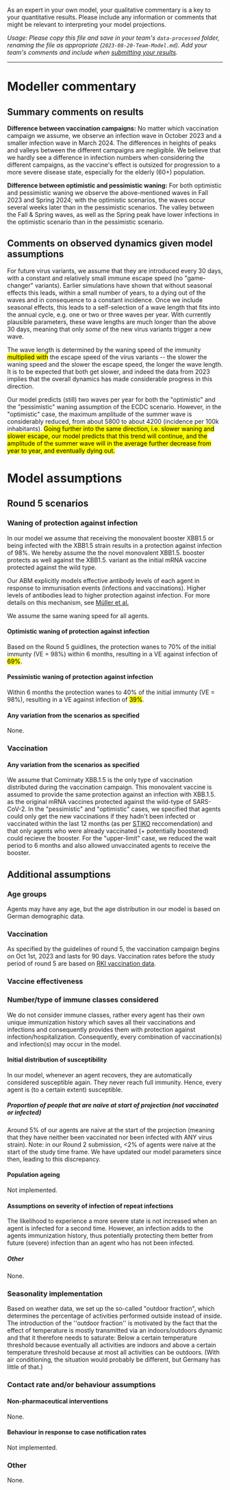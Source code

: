 As an expert in your own model, your qualitative commentary is a key to your quantitative results. Please include any information or comments that might be relevant to interpreting your model projections. 

_Usage: Please copy this file and save in your team's `data-processed` folder, renaming the file as appropriate (`2023-08-20-Team-Model.md`). Add your team's comments and include when [submitting your results](https://github.com/covid19-forecast-hub-europe/covid19-scenario-hub-europe/wiki/Submission-via-GitHub)._

---

# Modeller commentary

## Summary comments on results
**Difference between vaccination campaigns:**
No matter which vaccination campaign we assume, we observe an infection wave in October 2023 and a smaller infection wave in March 2024. The differences in heights of peaks and valleys between the different campaigns are negligible. We believe that we hardly see a difference in infection numbers when considering the different campaigns, as the vaccine's effect is outsized for progression to a more severe disease state, especially for the elderly (60+) population.

**Difference between optimistic and pessimistic waning:**
For both optimistic and pessimistic waning we observe the above-mentioned waves in Fall 2023 and Spring 2024; with the optimistic scenarios, the waves occur several weeks later than in the pessimistic scenarios. The valley between the Fall & Spring waves, as well as the Spring peak have lower infections in the optimistic scenario than in the pessimistic scenario. 

## Comments on observed dynamics given model assumptions

For future virus variants, we assume that they are introduced every 30 days, with a constant and relatively small immune escape speed (no "game-changer" variants).  Earlier simulations have shown that without seasonal effects this leads, within a small number of years, to a dying out of the waves and in consequence to a constant incidence.  Once we include seasonal effects, this leads to a self-selection of a wave length that fits into the annual cycle, e.g. one or two or three waves per year. With currently plausible parameters, these wave lengths are much longer than the above 30 days, meaning that only _some_ of the new virus variants trigger a new wave.

The wave length is determined by the waning speed of the immunity <mark>multiplied with</mark> the escape speed of the virus variants -- the slower the waning speed and the slower the escape speed, the longer the wave length.  It is to be expected that both get slower, and indeed the data from 2023 implies that the overall dynamics has made considerable progress in this direction.  

Our model predicts (still) two waves per year for both the "optimistic" and the "pessimistic" waning assumption of the ECDC scenario.  However, in the "optimistic" case, the maximum amplitude of the summer wave is considerably reduced, from about 5800 to about 4200 (incidence per 100k inhabitants).  <mark>Going further into the same direction, i.e. slower waning and slower escape, our model predicts that this trend will continue, and the amplitude of the summer wave will in the average further decrease from year to year, and eventually dying out.</mark>

# Model assumptions

## Round 5 scenarios

### Waning of protection against infection
In our model we assume that receiving the monovalent booster XBB1.5 or being infected with the XBB1.5 strain results in a protection against infection of 98%. We hereby assume the the novel monovalent XBB1.5. booster protects as well against the XBB1.5. variant as the initial mRNA vaccine protected against the wild type. 

Our ABM explicitly models effective antibody levels of each agent in response to immunisation events (infections and vaccinations). Higher levels of antibodies lead to higher protection against infection. For more details on this mechanism, see [Müller et al.](https://doi.org/10.1016%2Fj.isci.2023.107554)

We assume the same waning speed for all agents.

#### Optimistic waning of protection against infection 
Based on the Round 5 guidlines, the protection wanes to 70% of the initial immunty (VE = 98%) within 6 months, resulting in a VE against infection of <mark>69%</mark>.

#### Pessimistic waning of protection against infection
Within 6 months the protection wanes to 40% of the initial immunty (VE = 98%), resulting in a VE against infection of <mark>39%</mark>.

#### Any variation from the scenarios as specified
None. 

### Vaccination

#### Any variation from the scenarios as specified
We assume that Comirnaty XBB.1.5 is the only type of vaccination distributed during the vaccination campaign. This monovalent vaccine is assumed to provide the same protection against an infection with XBB.1.5. as the original mRNA vaccines protected against the wild-type of SARS-CoV-2. In the "pessimistic" and "optimistic" cases, we specified that agents could only get the new vaccinations if they hadn't been infected or vaccinated within the last 12 months (as per [STIKO](https://www.rki.de/DE/Content/Kommissionen/STIKO/Empfehlungen/Stellungnahme-COVID-19-Varianten-adaptierte-Impfstoffe.html) reccomendation) and that only agents who were already vaccinated (+ potentially boostered) could recieve the booster. For the "upper-limit" case, we reduced the wait period to 6 months and also allowed unvaccinated agents to receive the booster. 


## Additional assumptions

### Age groups 
Agents may have any age, but the age distribution in our model is based on German demographic data.

### Vaccination
As specified by the guidelines of round 5, the vaccination campaign begins on Oct 1st, 2023 and lasts for 90 days. Vaccination rates before the study period of round 5 are based on [RKI vaccination data](https://github.com/robert-koch-institut/COVID-19-Impfungen_in_Deutschland).

### Vaccine effectiveness


### Number/type of immune classes considered
We do not consider immune classes, rather every agent has their own unique immunization history which saves all their vaccinations and infections and consequently provides them with protection against infection/hospitalization. Consequently, every combination of vaccination(s) and infection(s) may occur in the model.

#### Initial distribution of susceptibility 
In our model, whenever an agent recovers, they are automatically considered susceptible again. They never reach full immunity. Hence, every agent is (to a certain extent) susceptible.

##### Proportion of people that are naïve at start of projection (not vaccinated or infected)
Around 5% of our agents are naive at the start of the projection (meaning that they have neither been vaccinated nor been infected with ANY virus strain). Note: in our Round 2 submission, <2% of agents were naive at the start of the study time frame. We have updated our model parameters since then, leading to this discrepancy. 

#### Population ageing 
Not implemented.

#### Assumptions on severity of infection of repeat infections
The likelihood to experience a more severe state is not increased when an agent is infected for a second time. However, an infection adds to the agents immunization history, thus potentially protecting them better from future (severe) infection than an agent who has not been infected.

##### Other

None.

### Seasonality implementation

Based on weather data, we set up the so-called "outdoor fraction", which determines the percentage of activities performed outside instead of inside. The introduction of the ''outdoor fraction'' is motivated by the fact that the effect of temperature is mostly transmitted via an indoors/outdoors dynamic and that it therefore needs to saturate: Below a certain temperature threshold because eventually all activities are indoors and above a certain temperature threshold because at most all activities can be outdoors.  (With air conditioning, the situation would probably be different, but Germany has little of that.)

### Contact rate and/or behaviour assumptions

#### Non-pharmaceutical interventions

None. 

#### Behaviour in response to case notification rates

Not implemented.

### Other

None.

